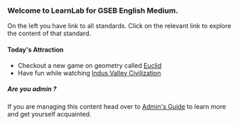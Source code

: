 ### Welcome to LearnLab for GSEB English Medium.

On the left you have link to all standards. Click on the relevant link to explore the content of that standard.

#### Today's Attraction
* Checkout a new game on geometry called [Euclid](http://euclidthegame.com/)
* Have fun while watching [Indus Valley Civilization](https://www.youtube.com/watch?v=n7ndRwqJYDM)

##### Are you admin ?
If you are managing this content head over to [Admin's Guide](/Admin) to learn more and get yourself acquainted.